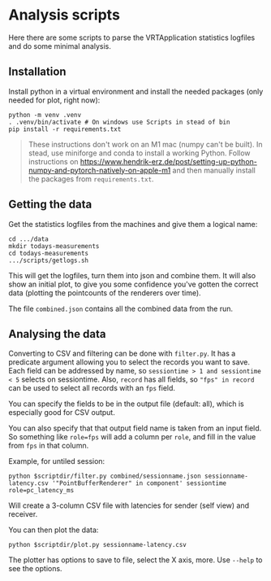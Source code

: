 # Analysis scripts

Here there are some scripts to parse the VRTApplication statistics logfiles and do some minimal analysis.

## Installation

Install python in a virtual environment and install the needed packages (only needed for plot, right now):

```
python -m venv .venv
. .venv/bin/activate # On windows use Scripts in stead of bin
pip install -r requirements.txt
```

> These instructions don't work on an M1 mac (numpy can't be built). In stead, use miniforge and conda to install a working Python. Follow instructions on <https://www.hendrik-erz.de/post/setting-up-python-numpy-and-pytorch-natively-on-apple-m1> and then manually install the packages from `requirements.txt`.

## Getting the data

Get the statistics logfiles from the machines and give them a logical name:

```
cd .../data
mkdir todays-measurements
cd todays-measurements
.../scripts/getlogs.sh
```

This will get the logfiles, turn them into json and combine them. It will also show an initial plot, to give you some confidence you've gotten the correct data (plotting the pointcounts of the renderers over time).

The file `combined.json` contains all the combined data from the run.

## Analysing the data

Converting to CSV and filtering can be done with
`filter.py`. It has a predicate argument allowing you to select the records you want to save. Each field can be addressed by name, so `sessiontime > 1 and sessiontime < 5` selects on sessiontime. Also, `record` has all fields, so `"fps" in record` can be used to select all records with an `fps` field.

You can specify the fields to be in the output file (default: all), which is especially good for CSV output.

You can also specify that that output field name is taken from an input field. So something like `role=fps` will add a column per `role`, and fill in the value from `fps` in that column.

Example, for untiled session:

```
python $scriptdir/filter.py combined/sessionname.json sessionname-latency.csv '"PointBufferRenderer" in component' sessiontime role=pc_latency_ms
```

Will create a 3-column CSV file with latencies for sender (self view) and receiver.

You can then plot the data:

```
python $scriptdir/plot.py sessionname-latency.csv
```

The plotter has options to save to file, select the X axis, more. Use `--help` to see the options.